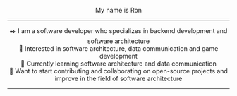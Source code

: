 <p align="center">
  My name is Ron
</p>

---

<p align="center">
  ✒️ I am a software developer who specializes in backend development and software architecture
  <br>
  👀 Interested in software architecture, data communication and game development
  <br>
  🔎 Currently learning software architecture and data communication
  <br>
  🔶 Want to start contributing and collaborating on open-source projects and improve in the field of software architecture
</p>

---
